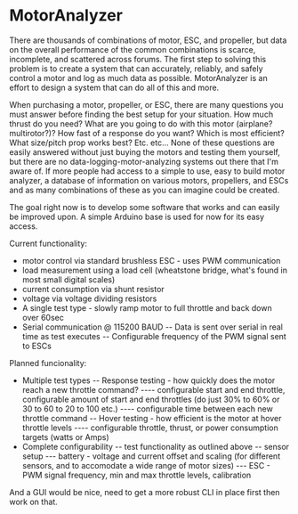 MotorAnalyzer
=============

There are thousands of combinations of motor, ESC, and propeller, but data on the overall performance of the common combinations is scarce, incomplete, and scattered across forums. The first step to solving this problem is to create a system that can accurately, reliably, and safely control a motor and log as much data as possible. MotorAnalyzer is an effort to design a system that can do all of this and more.

When purchasing a motor, propeller, or ESC, there are many questions you must answer before finding the best setup for your situation. How much thrust do you need? What are you going to do with this motor (airplane? multirotor?)? How fast of a response do you want? Which is most efficient? What size/pitch prop works best? Etc. etc... None of these questions are easily answered without just buying the motors and testing them yourself, but there are no data-logging-motor-analyzing systems out there that I'm aware of. If more people had access to a simple to use, easy to build motor analyzer, a database of information on various motors, propellers, and ESCs and as many combinations of these as you can imagine could be created.

The goal right now is to develop some software that works and can easily be improved upon. A simple Arduino base is used for now for its easy access.

Current functionality:
- motor control via standard brushless ESC - uses PWM communication
- load measurement using a load cell (wheatstone bridge, what's found in most small digital scales)
- current consumption via shunt resistor
- voltage via voltage dividing resistors
- A single test type - slowly ramp motor to full throttle and back down over 60sec
- Serial communication @ 115200 BAUD
-- Data is sent over serial in real time as test executes
-- Configurable frequency of the PWM signal sent to ESCs

Planned funcionality:
- Multiple test types
-- Response testing - how quickly does the motor reach a new throttle command?
---- configurable start and end throttle, configurable amount of start and end throttles (do just 30% to 60% or 30 to 60 to 20 to 100 etc.)
---- configurable time between each new throttle command
-- Hover testing - how efficient is the motor at hover throttle levels
---- configurable throttle, thrust, or power consumption targets (watts or Amps)
- Complete configurability
-- test functionality as outlined above
-- sensor setup
--- battery - voltage and current offset and scaling (for different sensors, and to accomodate a wide range of motor sizes)
--- ESC - PWM signal frequency, min and max throttle levels, calibration

And a GUI would be nice, need to get a more robust CLI in place first then work on that.